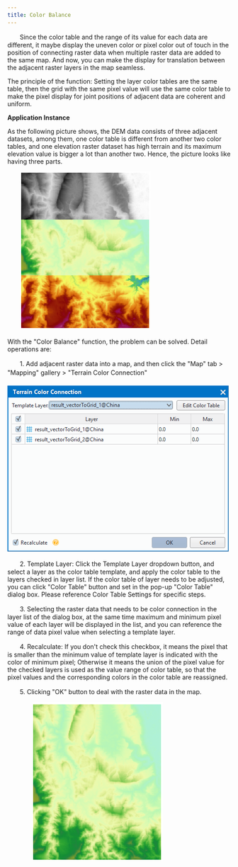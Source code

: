 ```yaml
---
title: Color Balance
---
```




　　Since the color table and the range of its value for each data are different, it maybe display the uneven color or pixel color out of touch in the position of connecting raster data when multiple raster data are added to the same map. And now, you can make the display for translation between the adjacent raster layers in the map seamless.
    
The principle of the function: Setting the layer color tables are the same table, then the grid with the same pixel value will use the same color table to make the pixel display for joint positions of adjacent data are coherent and uniform.



**Application Instance**  
   
As the following picture shows, the DEM data consists of three adjacent datasets, among them, one color table is different from another two color tables, and one elevation raster dataset has high terrain and its maximum elevation value is bigger a lot than another two. Hence, the picture looks like having three parts.

　　![](img/BalanceBefore.png)  
 
With the "Color Balance" function, the problem can be solved. Detail operations are:


　　1.  Add adjacent raster data into a map, and then click the "Map" tab > "Mapping" gallery > "Terrain Color Connection" 
　　    
　　![](img/BalanceDia.png)  

　　2.  Template Layer: Click the Template Layer dropdown button, and select a layer as the color table template, and apply the color table to the layers checked in layer list. If the color table of layer needs to be adjusted, you can click "Color Table" button and set in the pop-up "Color Table" dialog box. Please reference Color Table Settings for specific steps. 

　　3.  Selecting the raster data that needs to be color connection in the layer list of the dialog box, at the same time maximum and minimum pixel value of each layer will be displayed in the list, and you can reference the range of data pixel value when selecting a template layer. 


　　4.  Recalculate:  If you don't check this checkbox, it means the pixel that is smaller than the minimum value of template layer is indicated with the color of minimum pixel; Otherwise it means the union of the pixel value for the checked layers is used as the value range of color table, so that the pixel values and the corresponding colors in the color table are reassigned. 


　　5.  Clicking "OK" button to deal with the raster data in the map. 

　　　　![](img/BalanceResult.png)

